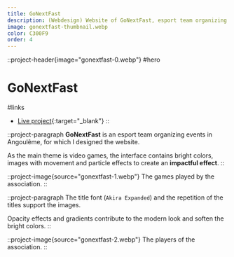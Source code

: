 ```yaml
---
title: GoNextFast
description: (Webdesign) Website of GoNextFast, esport team organizing events in Angoulême.
image: gonextfast-thumbnail.webp
color: C300F9
order: 4
---
```


::project-header{image="gonextfast-0.webp"}
#hero
# GoNextFast

#links
- [Live project](https://www.gonextfast.xyz/){:target="_blank"}
::

::project-paragraph
**GoNextFast** is an esport team organizing events in Angoulême, for which I designed the website.

As the main theme is video games, the interface contains bright colors, images with movement and particle effects to create an **impactful effect**.
::

::project-image{source="gonextfast-1.webp"}
The games played by the association.
::

::project-paragraph
The title font (`Akira Expanded`) and the repetition of the titles support the images.

Opacity effects and gradients contribute to the modern look and soften the bright colors.
::

::project-image{source="gonextfast-2.webp"}
The players of the association.
::